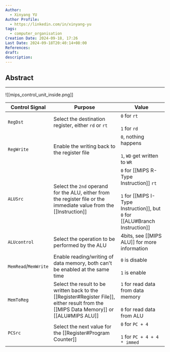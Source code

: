 ```yaml
---
Author:
  - Xinyang YU
Author Profile:
  - https://linkedin.com/in/xinyang-yu
tags:
  - computer_organisation
Creation Date: 2024-09-18, 17:26
Last Date: 2024-09-18T20:40:14+08:00
References: 
draft: 
description: 
---
```

## Abstract
---
![[mips_control_unit_inside.png]]

| Control Signal       | Purpose                                                                                                                                 | Value                                                                                                                       |
| -------------------- | --------------------------------------------------------------------------------------------------------------------------------------- | --------------------------------------------------------------------------------------------------------------------------- |
| `RegDst`             | Select the destination register, either `rd` or `rt`                                                                                    | `0` for `rt`<br><br>`1` for `rd`                                                                                            |
| `RegWrite`           | Enable the writing back to the register file                                                                                            | `0`, nothing happens<br><br>`1`, `WD` get written to `WR`                                                                   |
| `ALUSrc`             | Select the `2nd` operand for the ALU, either from the register file or the immediate value from the [[Instruction]]                     | `0` for [[MIPS R-Type Instruction]] `rt`<br><br>`1` for [[MIPS I-Type Instruction]], but `0` for [[ALU#Branch Instruction]] |
| `ALUcontrol`         | Select the operation to be performed by the ALU                                                                                         | 4bits, see [[MIPS ALU]] for more information                                                                                |
| `MemRead`/`MemWrite` | Enable reading/writing of data memory, both can't be enabled at the same time                                                           | `0` is disable<br><br>`1` is enable                                                                                         |
| `MemToReg`           | Select the result to be written back to the [[Register#Register File]], either result from the [[MIPS Data Memory]] or [[ALU#MIPS ALU]] | `1` for read data from data memory<br><br>`0` for read data from ALU                                                        |
| `PCSrc`              | Select the next value for the [[Register#Program Counter]]                                                                              | `0` for `PC + 4`<br><br>`1` for `PC + 4 + 4 * immed`                                                                        |




